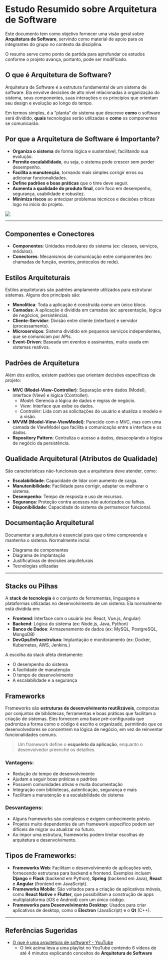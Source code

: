 # Estudo Resumido sobre Arquitetura de Software

Este documento tem como objetivo fornecer uma visão geral sobre **Arquitetura de Software**, servindo como material de apoio para os integrantes do grupo no contexto da disciplina.

O resumo serve como ponto de partida para aprofundar os estudos conforme o projeto avança, portanto, pode ser modificado.

## O que é Arquitetura de Software?

Arquitetura de Software é a estrutura fundamental de um sistema de software. Ela envolve decisões de alto nível relacionadas à organização do sistema, seus componentes, suas interações e os princípios que orientam seu design e evolução ao longo do tempo.

Em termos simples, é a “planta” do sistema que descreve **como** o software será dividido, **quais** tecnologias serão utilizadas e **como** os componentes se comunicarão.

## Por que a Arquitetura de Software é Importante?

- **Organiza o sistema** de forma lógica e sustentável, facilitando sua evolução.
- **Permite escalabilidade**, ou seja, o sistema pode crescer sem perder desempenho.
- **Facilita a manutenção**, tornando mais simples corrigir erros ou adicionar funcionalidades.
- **Define padrões e boas práticas** que o time deve seguir.
- **Aumenta a qualidade do produto final**, com foco em desempenho, segurança, usabilidade e robustez.
- **Minimiza riscos** ao antecipar problemas técnicos e decisões críticas logo no início do projeto.

![](https://martinfowler.com/articles/is-quality-worth-cost/both.png)

---

## **Componentes e Conectores**
- **Componentes**: Unidades modulares do sistema (ex: classes, serviços, módulos).
- **Conectores**: Mecanismos de comunicação entre componentes (ex: chamadas de função, eventos, protocolos de rede).

## **Estilos Arquiteturais**
Estilos arquiteturais são padrões amplamente utilizados para estruturar sistemas. Alguns dos principais são:

- **Monolítica**: Toda a aplicação é construída como um único bloco.
- **Camadas**: A aplicação é dividida em camadas (ex: apresentação, lógica de negócios, persistência).
- **Cliente-Servidor**: Divisão entre cliente (interface) e servidor (processamento).
- **Microserviços**: Sistema dividido em pequenos serviços independentes, que se comunicam por APIs.
- **Event-Driven**: Baseada em eventos e assinantes, muito usada em sistemas reativos.

## **Padrões de Arquitetura**
Além dos estilos, existem padrões que orientam decisões específicas de projeto:

- **MVC (Model-View-Controller)**: Separação entre dados (Model), interface (View) e lógica (Controller).
  - *Model*: Gerencia a lógica de dados e regras de negócio.
  - *View*: Interface que exibe os dados.
  - *Controller*: Lida com as solicitações do usuário e atualiza o modelo e a visão.
- **MVVM (Model-View-ViewModel)**: Parecido com o MVC, mas com uma camada de ViewModel que facilita a comunicação entre a interface e os dados.
- **Repository Pattern**: Centraliza o acesso a dados, desacoplando a lógica de negócio da persistência.

## **Qualidade Arquitetural (Atributos de Qualidade)**
São características não-funcionais que a arquitetura deve atender, como:

- **Escalabilidade**: Capacidade de lidar com aumento de carga.
- **Manutenibilidade**: Facilidade para corrigir, adaptar ou melhorar o sistema.
- **Desempenho**: Tempo de resposta e uso de recursos.
- **Segurança**: Proteção contra acessos não autorizados ou falhas.
- **Disponibilidade**: Capacidade do sistema de permanecer funcional.

## **Documentação Arquitetural**
Documentar a arquitetura é essencial para que o time compreenda e mantenha o sistema. Normalmente inclui:

- Diagrama de componentes
- Diagrama de implantação
- Justificativas de decisões arquiteturais
- Tecnologias utilizadas

---

## **Stacks ou Pilhas**

A **stack de tecnologia** é o conjunto de ferramentas, linguagens e plataformas utilizadas no desenvolvimento de um sistema. Ela normalmente está dividida em:

- **Frontend**: Interface com o usuário (ex: React, Vue.js, Angular)
- **Backend**: Lógica do sistema (ex: Node.js, Java, Python)
- **Banco de Dados**: Armazenamento de dados (ex: MySQL, PostgreSQL, MongoDB)
- **DevOps/Infraestrutura**: Implantação e monitoramento (ex: Docker, Kubernetes, AWS, Jenkins.)

A escolha da stack afeta diretamente:
- O desempenho do sistema
- A facilidade de manutenção
- O tempo de desenvolvimento
- A escalabilidade e a segurança

## **Frameworks**

Frameworks são **estruturas de desenvolvimento reutilizáveis**, compostas por conjuntos de bibliotecas, ferramentas e boas práticas que facilitam a criação de sistemas. Eles fornecem uma base pré-configurada que padroniza a forma como o código é escrito e organizado, permitindo que os desenvolvedores se concentrem na lógica de negócio, em vez de reinventar funcionalidades comuns.

> Um framework define o **esqueleto da aplicação**, enquanto o desenvolvedor preenche os detalhes.

### Vantagens:
- Redução do tempo de desenvolvimento
- Ajudam a seguir boas práticas e padrões
- Possuem comunidades ativas e muita documentação
- Integração com bibliotecas, autenticação, segurança e mais
- Facilitam a manutenção e a escalabilidade do sistema

### Desvantagens:
- Alguns frameworks são complexos e exigem conhecimento prévio.
- Projetos muito dependentes de um framework específico podem ser difíceis de migrar ou atualizar no futuro.
- Ao impor uma estrutura, frameworks podem limitar escolhas de arquitetura e desenvolvimento.

## Tipos de Frameworks:
- **Frameworks Web**: Facilitam o desenvolvimento de aplicações web, fornecendo estruturas para backend e frontend. Exemplos incluem **Django** e **Flask** (backend em Python), **Spring** (backend em Java), **React** e **Angular** (frontend em JavaScript).
- **Frameworks Mobile**: São voltados para a criação de aplicativos móveis, como **React Native** e **Flutter**, que possibilitam a construção de apps multiplataforma (iOS e Android) com um único código.
- **Frameworks para Desenvolvimento Desktop**: Usados para criar aplicativos de desktop, como o **Electron** (JavaScript) e o **Qt** (C++).

---

## Referências Sugeridas

- [O que é uma arquitetura de software? - YouTube](https://youtube.com/playlist?list=PLX0VJrazYICCC2a_Ab-sZwLn_LIO8gc4T&si=u5KLfSUoHoVn5SMU)
  - O link acima leva a uma playlist no YouTube contendo 6 vídeos de até 4 minutos explicando conceitos de **Arquitetura de Software**
